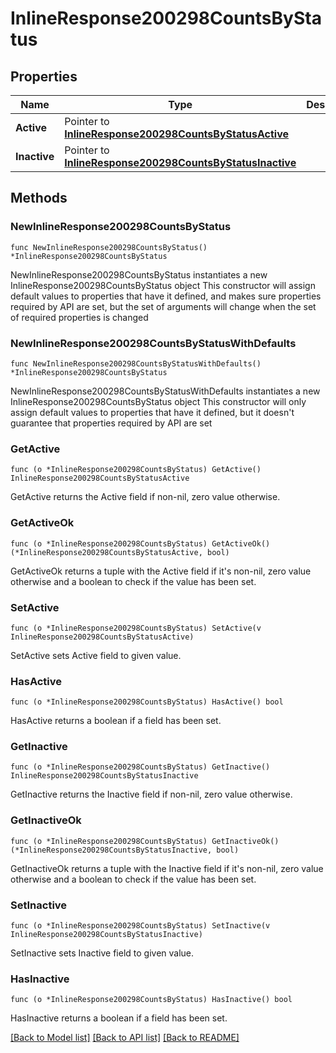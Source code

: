 # InlineResponse200298CountsByStatus

## Properties

Name | Type | Description | Notes
------------ | ------------- | ------------- | -------------
**Active** | Pointer to [**InlineResponse200298CountsByStatusActive**](InlineResponse200298CountsByStatusActive.md) |  | [optional] 
**Inactive** | Pointer to [**InlineResponse200298CountsByStatusInactive**](InlineResponse200298CountsByStatusInactive.md) |  | [optional] 

## Methods

### NewInlineResponse200298CountsByStatus

`func NewInlineResponse200298CountsByStatus() *InlineResponse200298CountsByStatus`

NewInlineResponse200298CountsByStatus instantiates a new InlineResponse200298CountsByStatus object
This constructor will assign default values to properties that have it defined,
and makes sure properties required by API are set, but the set of arguments
will change when the set of required properties is changed

### NewInlineResponse200298CountsByStatusWithDefaults

`func NewInlineResponse200298CountsByStatusWithDefaults() *InlineResponse200298CountsByStatus`

NewInlineResponse200298CountsByStatusWithDefaults instantiates a new InlineResponse200298CountsByStatus object
This constructor will only assign default values to properties that have it defined,
but it doesn't guarantee that properties required by API are set

### GetActive

`func (o *InlineResponse200298CountsByStatus) GetActive() InlineResponse200298CountsByStatusActive`

GetActive returns the Active field if non-nil, zero value otherwise.

### GetActiveOk

`func (o *InlineResponse200298CountsByStatus) GetActiveOk() (*InlineResponse200298CountsByStatusActive, bool)`

GetActiveOk returns a tuple with the Active field if it's non-nil, zero value otherwise
and a boolean to check if the value has been set.

### SetActive

`func (o *InlineResponse200298CountsByStatus) SetActive(v InlineResponse200298CountsByStatusActive)`

SetActive sets Active field to given value.

### HasActive

`func (o *InlineResponse200298CountsByStatus) HasActive() bool`

HasActive returns a boolean if a field has been set.

### GetInactive

`func (o *InlineResponse200298CountsByStatus) GetInactive() InlineResponse200298CountsByStatusInactive`

GetInactive returns the Inactive field if non-nil, zero value otherwise.

### GetInactiveOk

`func (o *InlineResponse200298CountsByStatus) GetInactiveOk() (*InlineResponse200298CountsByStatusInactive, bool)`

GetInactiveOk returns a tuple with the Inactive field if it's non-nil, zero value otherwise
and a boolean to check if the value has been set.

### SetInactive

`func (o *InlineResponse200298CountsByStatus) SetInactive(v InlineResponse200298CountsByStatusInactive)`

SetInactive sets Inactive field to given value.

### HasInactive

`func (o *InlineResponse200298CountsByStatus) HasInactive() bool`

HasInactive returns a boolean if a field has been set.


[[Back to Model list]](../README.md#documentation-for-models) [[Back to API list]](../README.md#documentation-for-api-endpoints) [[Back to README]](../README.md)



